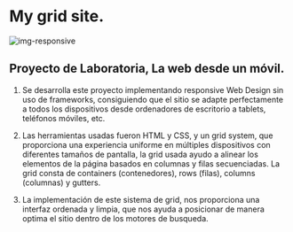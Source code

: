 # My grid site.

![img-responsive](https://user-images.githubusercontent.com/32874772/38583597-1ff80cb8-3cd9-11e8-9f9e-182d8d28548b.png)

## Proyecto de Laboratoria, La web desde un móvil.

1) Se desarrolla este proyecto implementando responsive Web Design sin uso de frameworks, consiguiendo que el sitio se adapte perfectamente a todos los dispositivos desde ordenadores de escritorio a tablets, teléfonos móviles, etc.

2) Las herramientas usadas fueron HTML y CSS, y un grid system, que proporciona una experiencia uniforme en múltiples dispositivos con diferentes tamaños de pantalla, la grid usada ayudo a alinear los elementos de la página basados en columnas y filas secuenciadas. La grid consta de containers (contenedores), rows (filas), columns (columnas) y gutters.

3) La implementación de este sistema de grid, nos proporciona una interfaz ordenada y limpia, que nos ayuda a posicionar de manera optima el sitio dentro de los motores de busqueda. 
